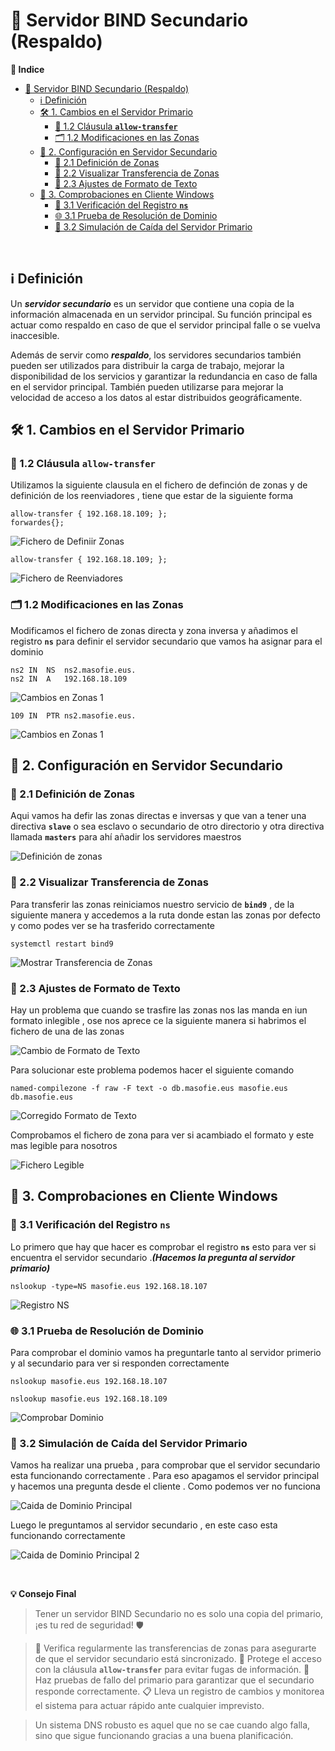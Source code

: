 # 🧱 Servidor BIND Secundario (Respaldo)

**📑 Indice** 

- [🧱 Servidor BIND Secundario (Respaldo)](#-servidor-bind-secundario-respaldo)
  - [ℹ️ Definición](#ℹ️-definición)
  - [🛠️ 1. Cambios en el Servidor Primario](#️-1-cambios-en-el-servidor-primario)
    - [🔐 1.2 Cláusula **`allow-transfer`**](#-12-cláusula-allow-transfer)
    - [🗂️ 1.2 Modificaciones en las Zonas](#️-12-modificaciones-en-las-zonas)
  - [🧩 2. Configuración en Servidor Secundario](#-2-configuración-en-servidor-secundario)
    - [📍 2.1 Definición de Zonas](#-21-definición-de-zonas)
    - [🔄 2.2 Visualizar Transferencia de Zonas](#-22-visualizar-transferencia-de-zonas)
    - [📝 2.3  Ajustes de Formato de Texto](#-23--ajustes-de-formato-de-texto)
  - [🧪 3. Comprobaciones en Cliente Windows](#-3-comprobaciones-en-cliente-windows)
    - [📛 3.1 Verificación del Registro **`ns`**](#-31-verificación-del-registro-ns)
    - [🌐 3.1 Prueba de Resolución de Dominio](#-31-prueba-de-resolución-de-dominio)
    - [🚨 3.2 Simulación de Caída del Servidor Primario](#-32-simulación-de-caída-del-servidor-primario)

<br>

## ℹ️ Definición 

Un ***servidor secundario*** es un servidor que contiene una copia de la información almacenada en un servidor principal. Su función principal es actuar como respaldo en caso de que el servidor principal falle o se vuelva inaccesible. 

Además de servir como ***respaldo***, los servidores secundarios también pueden ser utilizados para distribuir la carga de trabajo, mejorar la disponibilidad de los servicios y garantizar la redundancia en caso de falla en el servidor principal. También pueden utilizarse para mejorar la velocidad de acceso a los datos al estar distribuidos geográficamente.

## 🛠️ 1. Cambios en el Servidor Primario

### 🔐 1.2 Cláusula **`allow-transfer`** 

Utilizamos la siguiente clausula en el fichero de definción de zonas y de definición de los reenviadores , tiene que estar de la siguiente forma 

~~~
allow-transfer { 192.168.18.109; };
forwardes{};
~~~

![Fichero de Definiir Zonas](./img/bind9_secundario/1_primario_allow_transfer.png)

~~~
allow-transfer { 192.168.18.109; };
~~~

![Fichero de Reenviadores](./img/bind9_secundario/2_primario_reenviaores.png)


###  🗂️ 1.2 Modificaciones en las Zonas

Modificamos el fichero de zonas directa y zona inversa y añadimos el registro **`ns`** para definir el servidor secundario que vamos ha asignar para el dominio 

~~~
ns2 IN  NS  ns2.masofie.eus.
ns2 IN  A   192.168.18.109
~~~

![Cambios en Zonas 1](./img/bind9_secundario/3_primario_definicion_zona_directa.png)

~~~
109 IN  PTR ns2.masofie.eus.
~~~

![Cambios en Zonas 1](./img/bind9_secundario/4_primario_definicion_zona_invenso.png)


## 🧩 2. Configuración en Servidor Secundario

### 📍 2.1 Definición de Zonas 

Aqui vamos ha defir las zonas directas e inversas y que van a tener una directiva **`slave`** o sea esclavo o secundario de otro directorio y otra directiva llamada **`masters`** para ahí añadir los servidores maestros 

![Definición de zonas](./img/bind9_secundario/5_secundario_definicion_zonas.png)


### 🔄 2.2 Visualizar Transferencia de Zonas

Para transferir las zonas reiniciamos nuestro servicio de **`bind9`** , de la siguiente manera y accedemos a la ruta donde estan las zonas por defecto y como podes ver se ha trasferido correctamente 

~~~
systemctl restart bind9
~~~

![Mostrar Transferencia de Zonas](./img/bind9_secundario/6_secundario_transferencia_zonas1.png)

### 📝 2.3  Ajustes de Formato de Texto

Hay un problema que cuando se trasfire las zonas nos las manda en iun formato inlegible , ose nos aprece ce la siguiente manera si habrimos el fichero de una de las zonas 

![Cambio de Formato de Texto](./img/bind9_secundario/7_secundario_texto_ilegible.png)

Para solucionar este problema podemos hacer el siguiente comando

~~~
named-compilezone -f raw -F text -o db.masofie.eus masofie.eus db.masofie.eus
~~~


![Corregido Formato de Texto](./img/bind9_secundario/8_secundario_texto_ilegible_arreglado.png)


Comprobamos el fichero de zona para ver si acambiado el formato y este mas legible para nosotros 

![Fichero Legible](./img/bind9_secundario/9_secundario_texto_ilegible_bien.png)


## 🧪 3. Comprobaciones en Cliente Windows

### 📛 3.1 Verificación del Registro **`ns`**

Lo primero que hay que hacer es comprobar el registro **`ns`** esto para ver si encuentra el servidor secundario .***(Hacemos la pregunta al servidor primario)***

~~~
nslookup -type=NS masofie.eus 192.168.18.107
~~~


![Registro NS](./img/bind9_secundario/10_w10_registro_ns.png)



### 🌐 3.1 Prueba de Resolución de Dominio

Para comprobar el dominio vamos ha preguntarle tanto al servidor primerio y al secundario para ver si responden correctamente

~~~
nslookup masofie.eus 192.168.18.107
~~~
~~~
nslookup masofie.eus 192.168.18.109
~~~

![Comprobar Dominio](./img/bind9_secundario/11_w10_mostrar_dominio.png)


### 🚨 3.2 Simulación de Caída del Servidor Primario

Vamos ha realizar una prueba , para comprobar que el servidor secundario esta funcionando correctamente . Para eso apagamos el servidor principal y hacemos una pregunta desde el cliente .
Como podemos ver no funciona 

![Caida de Dominio Principal](./img/bind9_secundario/12_w10_priemario_apagado.png)


Luego le preguntamos al servidor secundario , en este caso esta funcionando correctamente 

![Caida de Dominio Principal 2](./img/bind9_secundario/13_w10_priemario_apagado2.png)

<br>

**💡 Consejo Final**

> Tener un servidor BIND Secundario no es solo una copia del primario, ¡es tu red de seguridad! 🛡️

>🔁 Verifica regularmente las transferencias de zonas para asegurarte de que el servidor secundario está sincronizado.
>🔐 Protege el acceso con la cláusula **`allow-transfer`** para evitar fugas de información.
>🧪 Haz pruebas de fallo del primario para garantizar que el secundario responde correctamente.
>📋 Lleva un registro de cambios y monitorea el sistema para actuar rápido ante cualquier imprevisto.

>Un sistema DNS robusto es aquel que no se cae cuando algo falla, sino que sigue funcionando gracias a una buena planificación.